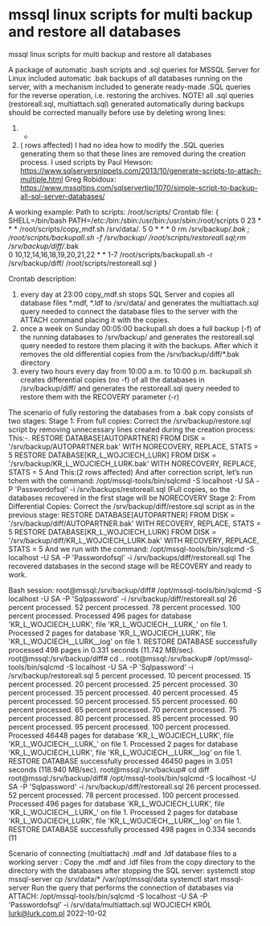 # mssql linux scripts for  multi backup and restore all databases
 mssql linux scripts for  multi backup and restore all databases

A package of automatic .bash scripts and .sql queries for MSSQL Server for Linux included automatic .bak backups of all databases running on the server, with a mechanism included to generate ready-made .SQL queries for the reverse operation, i.e. restoring the archives.
NOTE! all .sql queries (restoreall.sql, multiattach.sql) generated automatically during backups should be corrected manually before use by deleting wrong lines:
1. -
2. ( rows affected)
I had no idea how to modify the .SQL queries generating them so that these lines are removed during the creation process.
I used scripts by Paul Hewson:
https://www.sqlserversnippets.com/2013/10/generate-scripts-to-attach-multiple.html
Greg Robidoux:
https://www.mssqltips.com/sqlservertip/1070/simple-script-to-backup-all-sql-server-databases/

A working example:
Path to scripts: /root/scripts/
Crontab file:
{
SHELL=/bin/bash
PATH=/etc:/bin:/sbin:/usr/bin:/usr/sbin:/root/scripts
0 23 * * * /root/scripts/copy_mdf.sh /srv/data/. 
5 0 * * * 0 rm /srv/backup/*.bak ; /root/scripts/backupall.sh -f /srv/backup/ /root/scripts/restoreall.sql;rm /srv/backup/diff/*.bak  
0 10,12,14,16,18,19,20,21,22 * * 1-7 /root/scripts/backupall.sh -r /srv/backup/diff/ /root/scripts/restoreall.sql 
}

Crontab description:
1. every day at 23:00 copy_mdf.sh stops SQL Server and copies all database files *.mdf, *.ldf to /srv/data/ and generates the multiattach.sql query needed to connect the database files to the server with the ATTACH command placing it with the copies.
2. once a week on Sunday 00:05:00 backupall.sh does a full backup (-f) of the running databases to /srv/backup/ and generates the restoreall.sql query needed to restore them placing it with the backups. After which it removes the old differential copies from the /srv/backup/diff/*.bak directory
3. every two hours every day from 10:00 a.m. to 10:00 p.m. backupall.sh creates differential copies (no -f) of all the databases in /srv/backup/diff/ and generates the restoreall.sql query needed to restore them with the RECOVERY parameter (-r) 


The scenario of fully restoring the databases from a .bak copy consists of two stages: 
Stage 1: From full copies:
Correct the /srv/backup/restore.sql script by removing unnecessary lines created during the creation process:
This:-.
RESTORE DATABASE[AUTOPARTNER] FROM DISK = '/srv/backup/AUTOPARTNER.bak' WITH NORECOVERY,
REPLACE, STATS = 5
RESTORE DATABASE[KR_L_WOJCIECH_LURK] FROM DISK = '/srv/backup/KR_L_WOJCIECH_LURK.bak' WITH NORECOVERY,
REPLACE, STATS = 5
And This:(2 rows affected)
And after correction script, let’s run tchem with the command:
/opt/mssql-tools/bin/sqlcmd -S localhost -U SA -P 'Passwordofsql' -i /srv/backups/restoreall.sql
(Full copies, so the databases recovered in the first stage will be NORECOVERY
Stage 2: From Differential Copies:
Correct the /srv/backup/diff/restore.sql script as in the previous stage:
RESTORE DATABASE[AUTOPARTNER] FROM DISK = '/srv/backup/diff/AUTOPARTNER.bak' WITH RECOVERY,
REPLACE, STATS = 5
RESTORE DATABASE[KR_L_WOJCIECH_LURK] FROM DISK = '/srv/backup/diff/KR_L_WOJCIECH_LURK.bak' WITH RECOVERY,
REPLACE, STATS = 5
And we run with the command:
/opt/mssql-tools/bin/sqlcmd -S localhost -U SA -P 'Passwordofsql' -i /srv/backups/diff/restoreall.sql
The recovered databases in the second stage will be RECOVERY and ready to work.


Bash session:
root@mssql:/srv/backup/diff# /opt/mssql-tools/bin/sqlcmd -S localhost -U SA -P 'Sqlpassword' -i /srv/backup/diff/restoreall.sql
26 percent processed.
52 percent processed.
78 percent processed.
100 percent processed.
Processed 496 pages for database 'KR_L_WOJCIECH_LURK', file 'KR_L_WOJCIECH__LURK_' on file 1.
Processed 2 pages for database 'KR_L_WOJCIECH_LURK', file 'KR_L_WOJCIECH__LURK__log' on file 1.
RESTORE DATABASE successfully processed 498 pages in 0.331 seconds (11.742 MB/sec).
root@mssql:/srv/backup/diff# cd ..
root@mssql:/srv/backup# /opt/mssql-tools/bin/sqlcmd -S localhost -U SA -P 'Sqlpassword' -i /srv/backup/restoreall.sql
5 percent processed.
10 percent processed.
15 percent processed.
20 percent processed.
25 percent processed.
30 percent processed.
35 percent processed.
40 percent processed.
45 percent processed.
50 percent processed.
55 percent processed.
60 percent processed.
65 percent processed.
70 percent processed.
75 percent processed.
80 percent processed.
85 percent processed.
90 percent processed.
95 percent processed.
100 percent processed.
Processed 46448 pages for database 'KR_L_WOJCIECH_LURK', file 'KR_L_WOJCIECH__LURK_' on file 1.
Processed 2 pages for database 'KR_L_WOJCIECH_LURK', file 'KR_L_WOJCIECH__LURK__log' on file 1.
RESTORE DATABASE successfully processed 46450 pages in 3.051 seconds (118.940 MB/sec).
root@mssql:/srv/backup# cd diff
root@mssql:/srv/backup/diff# /opt/mssql-tools/bin/sqlcmd -S localhost -U SA -P 'Sqlpassword' -i /srv/backup/diff/restoreall.sql
26 percent processed.
52 percent processed.
78 percent processed.
100 percent processed.
Processed 496 pages for database 'KR_L_WOJCIECH_LURK', file 'KR_L_WOJCIECH__LURK_' on file 1.
Processed 2 pages for database 'KR_L_WOJCIECH_LURK', file 'KR_L_WOJCIECH__LURK__log' on file 1.
RESTORE DATABASE successfully processed 498 pages in 0.334 seconds (11

Scenario of connecting (multiattach) .mdf and .ldf database files to a working server : 
Copy the .mdf and .ldf files from the copy directory to the directory with the databases after stopping the SQL server:
systemctl stop mssql-server 
 cp /srv/data/* /var/opt/mssql/data
systemctl start mssql-server
Run the query that performs the connection of databases via ATTACH: 
/opt/mssql-tools/bin/sqlcmd -S localhost -U SA -P 'Passwordofsql' -i /srv/data/multiattach.sql
WOJCIECH KRÓL
lurk@lurk.com.pl
2022-10-02
